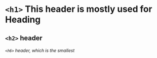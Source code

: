 #  `<h1>` This header is mostly used for Heading
##  `<h2>` header
######  `<h6>` header, which is the smallest

